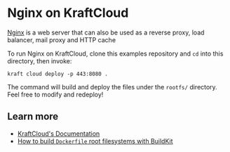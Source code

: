 # Nginx on KraftCloud

[Nginx](https://nginxr.com/) is a web server that can also be used as a reverse proxy, load balancer, mail proxy and HTTP cache

To run Nginx on KraftCloud, clone this examples repository and `cd` into this directory, then invoke:

```console
kraft cloud deploy -p 443:8080 .
```

The command will build and deploy the files under the `rootfs/` directory.
Feel free to modify and redeploy!

## Learn more

- [KraftCloud's Documentation](https://docs.kraft.cloud)
- [How to build `Dockerfile` root filesystems with BuildKit](https://unikraft.org/docs/getting-started/integrations/buildkit)


